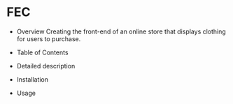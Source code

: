 # FEC
- Overview
  Creating the front-end of an online store that displays clothing for users to purchase.
- Table of Contents
  
- Detailed description
  
- Installation
- Usage
